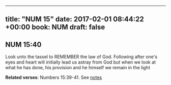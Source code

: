 
---
title: "NUM 15"
date: 2017-02-01 08:44:22 +00:00
book: NUM
draft: false
---

## NUM 15:40

Look unto the tassel to REMEMBER the law of God. Following after one's eyes and heart will initially lead us astray from God but when we look at what he has done, his provision and he himself we remain in the light

**Related verses**: Numbers 15:39-41. See [notes](https://my.bible.com/notes/2560896589556867563)

